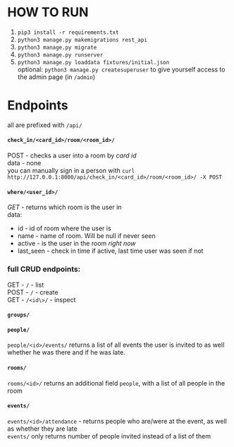 # HOW TO RUN
1. `pip3 install -r requirements.txt`
1. `python3 manage.py makemigrations rest_api`
1. `python3 manage.py migrate`
1. `python3 manage.py runserver`
1. `python3 manage.py loaddata fixtures/initial.json`  
optional:
`python3 manage.py createsuperuser` to give yourself access to the admin page (in `/admin`)

# Endpoints
all are prefixed with `/api/`  
#### `check_in/<card_id>/room/<room_id>/`  
POST - checks a user into a room by _card id_  
data - none  
you can manually sign in a person with `curl http://127.0.0.1:8000/api/check_in/<card_id>/room/<room_id>/ -X POST`  
#### `where/<user_id>/`  
*GET* - returns which room is the user in  
data:  
* id - id of room where the user is  
* name - name of room. Will be null if never seen  
* active - is the user in the room _right now_  
* last_seen - check in time if active, last time user was seen if not  
### full CRUD endpoints:  
GET  - `/` - list  
POST - `/` - create  
GET  - `/<id\>/` - inspect  
####  `groups/`  
####  `people/`
`people/<id>/events/` returns a list of all events the user is invited to as well whether he was there and if he was late.  
####  `rooms/`  
`rooms/<id>/` returns an additional field `people`, with a list of all people in the room  
####  `events/`  
`events/<id>/attendance` - returns people who are/were at the event, as well as whether they are late  
`events/` only returns number of people invited instead of a list of them